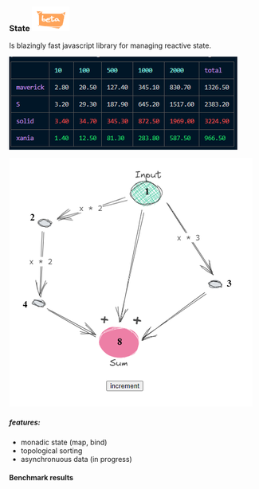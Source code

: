 ﻿### State ![beta](./assets/beta.png)

Is blazingly fast javascript library for managing reactive state.

![benchmark results](./assets/benchmark-results-2.png)

[![diamond problem](./assets/diamond.png)](https://stackblitz.com/edit/vitejs-vite-cxno2b?file=src%2FApp.tsx)

##### features:

- monadic state (map, bind)
- topological sorting
- asynchronuous data (in progress)

#### Benchmark results
